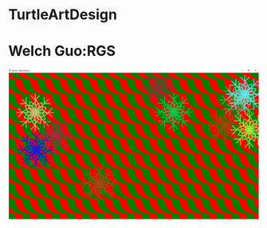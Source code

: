 # TurtleArtDesign
<h1> Welch Guo:RGS</h1>
<img src="https://github.com/WelchG/TurtleArtDesign/blob/master/RedGreenSnowflake.PNG">
